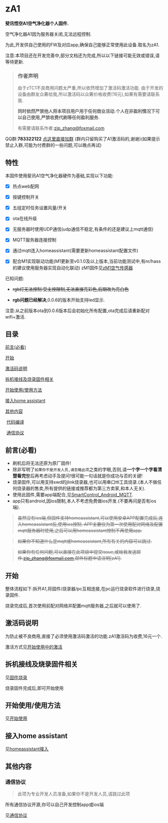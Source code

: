 # zA1

**斐讯悟空A1空气净化器个人固件.** 

空气净化器A1因为服务器关闭,无法远程控制.

为此,开发供自己使用的FW及对应app,确保自己能够正常使用此设备.取名为zA1.



注意:本项目还在开发完善中,部分文档还为完成,所以以下链接可能无效或错误,请等待更新.



> ### 作者声明
>
> 由于zTC1不良商用问题太严重,所以依然增加了激活码激活功能.
> 由于开发的设备由群友众筹给我,所以激活码以众筹价格收费(16元),如果有需要请联系我.
>
> **同时依然严禁他人将本项目用户用于任何商业活动.个人在非盈利情况下可以自己使用,严禁收费代刷等任何盈利服务.**
>
> 有需要请联系作者:zip_zhang@foxmail.com


QQ群:**783322122**  [点这里直接加群](//shang.qq.com/wpa/qunwpa?idkey=ea22ed67249c1c313922317efbde45629ab4a3908298a355ad832eba9045596b)  (群内只留购买了A1激活码的,谢谢)(如果提示禁止入群,可能为付费群的一些问题,可以晚点再试)


## 特性

本固件使用斐讯A1空气净化器硬件为基础,实现以下功能:
- [x] 热点web配网

- [x] 按键控制开关

- [x] 五组定时任务设置风量/开关

- [x] ota在线升级

- [x] 无服务器时使用UDP通信(udp通信不稳定,有条件的还是建议上mqtt通信)

- [x] MQTT服务器连接控制

- [x] 通过mqtt连入homeassistant(需要更新homeassistant配置文件)

- [x] 配合M1实现联动功能(M1更新至v0.1.0及以上版本,当前功能测试中,有nr/hass的建议使用服务器实现自动化联动)   zM1固件见[zM1空气传感器](https://github.com/a2633063/zM1)

  

已知问题:

- ~~rgb灯无法控制:受主控限制,无法直接亮彩色,后期改为亮白色~~

- **rgb问题已经解决**,0.0.6的版本开始支持led显示.

注意:从之前版本ota到0.0.6版本后会初始化所有配置,ota完成后请重新配对wifi+激活.

  



## 目录

[前言(必看)](#前言必看)

[开始](#开始)

[激活码说明](#激活码说明)

[拆机接线及烧录固件相关](#拆机接线及烧录固件相关)

[开始使用/使用方法](#开始使用/使用方法)

[接入home assistant](#接入home-assistant)

[其他内容](#其他内容)

​	[代码编译](#代码编译)

​	[通信协议](#通信协议)





## 前言(必看)

- 刷机后将无法还原为原厂固件!
- 除非写明了`如果你不是开发人员,请忽略此项`之类的字眼,否则,请**一个字一个字看清楚看完**整后再考虑动手及提问!很可能一句话就是你成功与否的关键!
- 烧录固件,可以用支持swd的jlink烧录器,也可以用串口ttl工具烧录.(本人不做任何烧录器的售卖,所有提供的链接或推荐都为第三方卖家,和本人无关).
- 使用此固件,需要app端配合,见[SmartControl_Android_MQTT](https://github.com/a2633063/SmartControl_Android_MQTT).
- app只有android,因ios限制,本人不考虑免费做ios开发.(不要再问是否有ios端).

>
> ~~虽然没有ios端,但固件支持homeassistant,可以使用安卓APP配置完成后,连入homeassistant后,使用ios控制. APP主要仅为第一次使用配对网络及配置mqtt服务器时使用,之后可以用homeassistant控制不再使用app.~~

> ~~如果你不知道什么是mqtt或homeassistant,所有有关的内容可以跳过.~~

> ~~如果你有任何问题,可以直接在此项目中提交issue,或给我发送邮件:zip_zhang@foxmail.com,邮件标题中请注明[zA1].~~





## 开始

整体流程如下:拆开A1,将固件/烧录器/pc互相连接,在pc运行烧录软件进行烧录,烧录固件.

烧录完成后,首次使用前配对网络并配置mqtt服务器,之后就可以使用了.



## 激活码说明

为防止被不良商用,直接了必须使用激活码激活的功能.zA1激活码为收费,16元一个.

激活方式见[开始使用中的激活](https://github.com/a2633063/zA1/wiki/开始使用#激活)

## 拆机接线及烧录固件相关

见[固件烧录](https://github.com/a2633063/zA1/wiki/固件烧录)

烧录固件完成后,即可开始使用



## 开始使用/使用方法

见[开始使用](https://github.com/a2633063/zA1/wiki/开始使用)



## 接入home assistant

见[homeassistant接入](https://github.com/a2633063/zA1/wiki/homeassistant接入)



## 其他内容

### 通信协议

> 此项为专业开发人员准备,如果你不是开发人员,请跳过此项

所有通信协议开源,你可以自己开发控制app或ios端

见[通信协议](https://github.com/a2633063/zA1/wiki/通信协议)



